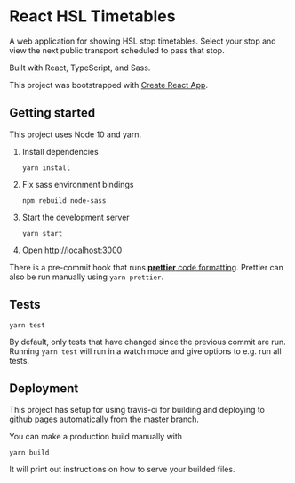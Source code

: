 # React HSL Timetables

A web application for showing HSL stop timetables. Select your stop and view the next public transport scheduled to pass that stop.

Built with React, TypeScript, and Sass.

This project was bootstrapped with [Create React App](https://github.com/facebook/create-react-app).

## Getting started

This project uses Node 10 and yarn.

1. Install dependencies
   ```
   yarn install
   ```
2. Fix sass environment bindings
   ```
   npm rebuild node-sass
   ```
3. Start the development server
   ```
   yarn start
   ```
4. Open [http://localhost:3000](http://localhost:3000)

There is a pre-commit hook that runs [**prettier** code formatting](https://prettier.io/). Prettier can also be run manually using `yarn prettier`.

## Tests

```
yarn test
```

By default, only tests that have changed since the previous commit are run. Running `yarn test` will run in a watch mode and give options to e.g. run all tests.

## Deployment

This project has setup for using travis-ci for building and deploying to github pages automatically from the master branch.

You can make a production build manually with

```
yarn build
```

It will print out instructions on how to serve your builded files.
